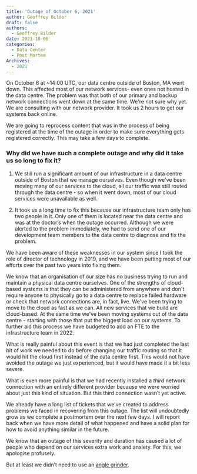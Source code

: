 ```yaml
---
title: 'Outage of October 6, 2021'
author: Geoffrey Bilder
draft: false
authors:
  - Geoffrey Bilder
date: 2021-10-06
categories:
  - Data Center
  - Post Mortem
Archives:
  - 2021
---
```


On October 6 at ~14:00 UTC, our data centre outside of Boston, MA went down. This affected most of our network services- even ones not hosted in the data centre. The problem was that both of our primary and backup network connections went down at the same time. We're not sure why yet. We are consulting with our network provider. It took us 2 hours to get our systems back online.

We are going to reprocess content that was in the process of being registered at the time of the outage in order to make sure everything gets registered correctly. This may take a few days to complete.

### Why did we have such a complete outage and why did it take us so long to fix it?

1. We still run a significant amount of our infrastructure in a data centre outside of Boston that we manage ourselves. Even though we've been moving many of our services to the cloud, all our traffic was still routed through the data centre - so when it went down, most of our cloud services were unavailable as well.

2. It took us a long time to fix this because our infrastructure team only has two people in it. Only one of them is located near the data centre and was at the doctor’s when the outage occurred. Although we were alerted to the problem immediately, we had to send one of our development team members to the data centre to diagnose and fix the problem.

We have been aware of these weaknesses in our system since I took the role of director of technology in 2019, and we have been putting most of our efforts over the past two years into fixing them.

We know that an organisation of our size has no business trying to run and maintain a physical data centre ourselves. One of the strengths of cloud-based systems is that they can be administered from anywhere and don't require anyone to physically go to a data centre to replace failed hardware or check that network connections are, in fact, live. We've been trying to move to the cloud as fast as we can. All new services that we build are cloud-based. At the same time we've been moving systems out of the data centre - starting with those that put the biggest load on our systems. To further aid this process we have budgeted to add an FTE to the infrastructure team in 2022.

What is really painful about this event is that we had just completed the last bit of work we needed to do before changing our traffic routing so that it would hit the cloud first instead of the data centre first. This would not have avoided the outage we just experienced, but it would have made it a bit less severe.

What is even more painful is that we had recently installed a *third* network connection with an entirely different provider because we were worried about just this kind of situation. But this third connection wasn’t yet active.

We already have a long list of tickets that we’ve created to address problems we faced in recovering from this outage. The list will undoubtedly grow as we complete a postmortem over the next few days. I will report back when we have more detail of what happened and have a solid plan for how to avoid anything similar in the future.

We know that an outage of this severity and duration has caused a lot of people who depend on our services extra work and anxiety. For this, we apologise profusely.

But at least we didn’t need to use an [angle grinder](https://twitter.com/cullend/status/1445156376934862848).
